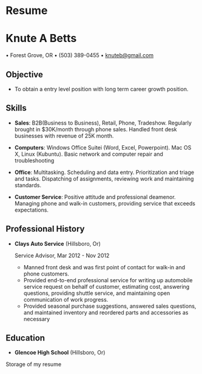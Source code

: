Resume
======
Knute A Betts
===============

• Forest Grove, OR • \(503\) 389-0455 • knuteb@gmail.com

Objective
---------

*  To obtain a entry level position with long term career growth position. 

Skills
------

*   **Sales**: B2B(Business to Business), Retail, Phone, Tradeshow.  Regularly brought in $30K/month through phone sales.  Handled front desk businesses with revenue of 25K month.

*   **Computers**: Windows Office Suitei (Word, Excel, Powerpoint). Mac OS X, Linux (Kubuntu).  Basic network and computer repair and troubleshooting

*   **Office**: Multitasking.  Scheduling and data entry.  Prioritization and triage and tasks.  Dispatching of assignments, reviewing work and maintaining standards.

*   **Customer Service**: Positive attitude and professional deamenor.  Managing phone and walk-in customers, providing service that exceeds expectations. 


Professional History
---------------

*   **Clays Auto Service** (Hillsboro, Or) 

    Service Advisor, Mar 2012 - Nov 2012
    - Manned front desk and was first point of contact for walk-in and phone customers.
    - Provided end-to-end professional service for writing up automobile service request on behalf of customer, estimating cost, answering questions, providing shuttle service, and maintaining open communication of work progress.
    - Provided seasonal purchase suggestions, answered sales questions, and maintained inventory and reordered parts and accessories as necessary

Education
---------

*   **Glencoe High School** (Hillsboro, Or)


Storage of my resume
